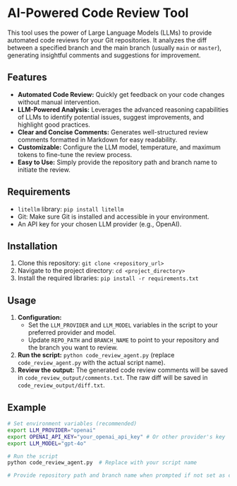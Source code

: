 # AI-Powered Code Review Tool

This tool uses the power of Large Language Models (LLMs) to provide automated code reviews for your Git repositories.  It analyzes the diff between a specified branch and the main branch (usually `main` or `master`), generating insightful comments and suggestions for improvement.

## Features

* **Automated Code Review:**  Quickly get feedback on your code changes without manual intervention.
* **LLM-Powered Analysis:** Leverages the advanced reasoning capabilities of LLMs to identify potential issues, suggest improvements, and highlight good practices.
* **Clear and Concise Comments:**  Generates well-structured review comments formatted in Markdown for easy readability.
* **Customizable:**  Configure the LLM model, temperature, and maximum tokens to fine-tune the review process.
* **Easy to Use:** Simply provide the repository path and branch name to initiate the review.

## Requirements

* `litellm` library:  `pip install litellm`
* Git:  Make sure Git is installed and accessible in your environment.
* An API key for your chosen LLM provider (e.g., OpenAI).

## Installation

1. Clone this repository: `git clone <repository_url>`
2. Navigate to the project directory: `cd <project_directory>`
3. Install the required libraries: `pip install -r requirements.txt`

## Usage

1. **Configuration:**
   - Set the `LLM_PROVIDER` and `LLM_MODEL` variables in the script to your preferred provider and model.
   - Update `REPO_PATH` and `BRANCH_NAME` to point to your repository and the branch you want to review.
2. **Run the script:** `python code_review_agent.py` (replace `code_review_agent.py` with the actual script name).
3. **Review the output:** The generated code review comments will be saved in `code_review_output/comments.txt`. The raw diff will be saved in `code_review_output/diff.txt`.

## Example

```bash
# Set environment variables (recommended)
export LLM_PROVIDER="openai"
export OPENAI_API_KEY="your_openai_api_key" # Or other provider's key
export LLM_MODEL="gpt-4o" 

# Run the script
python code_review_agent.py  # Replace with your script name

# Provide repository path and branch name when prompted if not set as constants